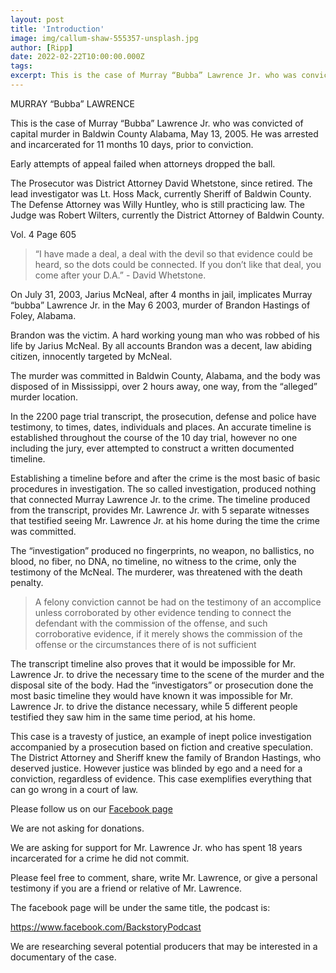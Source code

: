 ```yaml
---
layout: post
title: 'Introduction'
image: img/callum-shaw-555357-unsplash.jpg
author: [Ripp]
date: 2022-02-22T10:00:00.000Z
tags: 
excerpt: This is the case of Murray “Bubba” Lawrence Jr. who was convicted of capital murder in Baldwin County Alabama, May 13, 2005. He was arrested and incarcerated for 11 months 10 days, prior to conviction.
---
```


MURRAY “Bubba” LAWRENCE


This is the case of Murray “Bubba” Lawrence Jr. who was convicted of capital murder in Baldwin County Alabama, May 13, 2005. He was arrested and incarcerated for 11 months 10 days, prior to conviction.

Early attempts of appeal failed when attorneys dropped the ball.


The Prosecutor was District Attorney David Whetstone, since retired. The lead investigator was Lt. Hoss Mack, currently Sheriff of Baldwin County. The Defense Attorney was Willy Huntley, who is still practicing law. The Judge was Robert Wilters, currently the District Attorney of Baldwin County.


Vol. 4 Page 605 
> “I have made a deal, a deal with the devil so that evidence could be heard, so the dots could be connected. If you don’t like that deal, you come after your D.A.” - David Whetstone.


On July 31, 2003, Jarius McNeal, after 4 months in jail, implicates Murray “bubba” Lawrence Jr. in the May 6 2003, murder of Brandon Hastings of Foley, Alabama.


Brandon was the victim. A hard working young man who was robbed of his life by Jarius McNeal. By all accounts Brandon was a decent, law abiding citizen, innocently targeted by McNeal.


The murder was committed in Baldwin County, Alabama, and the body was disposed of in Mississippi, over 2 hours away, one way, from the “alleged” murder location.


In the 2200 page trial transcript, the prosecution, defense and police have testimony, to times, dates, individuals and places. An accurate timeline is established throughout the course of the 10 day trial, however no one including the jury, ever attempted to construct a written documented timeline.


Establishing a timeline before and after the crime is the most basic of basic procedures in investigation. The so called investigation, produced nothing that connected Murray Lawrence Jr. to the crime. The timeline produced from the transcript, provides Mr. Lawrence Jr. with 5 separate witnesses that testified seeing Mr. Lawrence Jr. at his home during the time the crime was committed.


The “investigation” produced no fingerprints, no weapon, no ballistics, no blood, no fiber, no DNA, no timeline, no witness to the crime, only the testimony of the McNeal. The murderer, was threatened with the death penalty.


> A felony conviction cannot be had on the testimony of an accomplice unless corroborated by other evidence tending 
> to connect the defendant with the commission of the offense, and such corroborative evidence, if it merely shows 
> the commission of the offense or the circumstances there of is not sufficient


The transcript timeline also proves that it would be impossible for Mr. Lawrence Jr. to drive the necessary time to the scene of the murder and the disposal site of the body. Had the “investigators” or prosecution done the most basic timeline they would have known it was impossible for Mr. Lawrence Jr. to drive the distance necessary, while 5 different people testified they saw him in the same time period, at his home.


This case is a travesty of justice, an example of inept police investigation accompanied by a prosecution based on fiction and creative speculation. The District Attorney and Sheriff knew the family of Brandon Hastings, who deserved justice. However justice was blinded by ego and a need for a conviction, regardless of evidence. This case exemplifies everything that can go wrong in a court of law.


Please follow us on our [Facebook page](https://www.facebook.com/Deal-with-the-Devil-100583859248573/)

We are not asking for donations.


We are asking for support for Mr. Lawrence Jr. who has spent 18 years incarcerated for a crime he did not commit. 


Please feel free to comment, share, write Mr. Lawrence, or give a personal testimony if you are a friend or relative of Mr. Lawrence.


The facebook page will be under the same title, the podcast is:

https://www.facebook.com/BackstoryPodcast


We are researching several potential producers that may be interested in a documentary of the case.